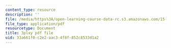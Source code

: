 ```yaml
---
content_type: resource
description: ''
file: /media/https%3A/open-learning-course-data-rc.s3.amazonaws.com/15-071-the-analytics-edge-spring-2017/33a661f0c2e2aac34f8f852c8533d1a2_o8Zdk_3wVSo.pdf
file_type: application/pdf
resourcetype: Document
title: 3play pdf file
uid: 33a661f0-c2e2-aac3-4f8f-852c8533d1a2
---
```


